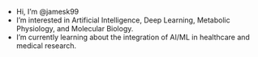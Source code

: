 - Hi, I’m @jamesk99
- I’m interested in Artificial Intelligence, Deep Learning, Metabolic Physiology, and Molecular Biology.
- I’m currently learning about the integration of AI/ML in healthcare and medical research.

<!---
jamesk99/jamesk99 is a ✨ special ✨ repository because its `README.md` (this file) appears on your GitHub profile.
You can click the Preview link to take a look at your changes.
--->
